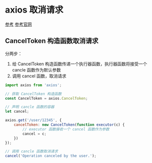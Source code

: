 # axios 取消请求

[参考](https://juejin.cn/post/7044532592640524324)
[参考官网](https://www.npmjs.com/package/axios#cancellation)

## CancelToken 构造函数取消请求

分两步：

1. 给 CancelToken 构造函数传递一个执行器函数，执行器函数将接受一个 cancle 函数作为默认参数
2. 调用 cancel 函数，取消请求

```js
import axios from 'axios';

// 获取 CancelToken 构造函数
const CancelToken = axios.CancelToken;

// 声明 cancle 函数的容器
let cancel;

axios.get('/user/12345', {
    cancelToken: new CancelToken(function executor(c) {
        // executor 函数接收一个 cancel 函数作为参数
        cancel = c;
    })
});

// 调用 cancle 函数取消请求
cancel('Operation canceled by the user.');
```
